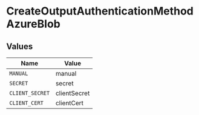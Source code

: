 # CreateOutputAuthenticationMethodAzureBlob


## Values

| Name            | Value           |
| --------------- | --------------- |
| `MANUAL`        | manual          |
| `SECRET`        | secret          |
| `CLIENT_SECRET` | clientSecret    |
| `CLIENT_CERT`   | clientCert      |